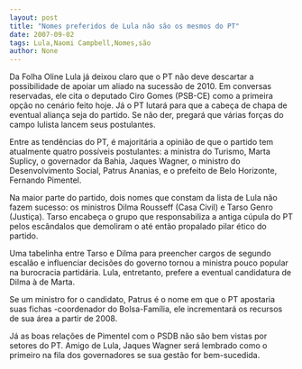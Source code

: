```yaml
---
layout: post
title: "Nomes preferidos de Lula não são os mesmos do PT"
date: 2007-09-02
tags: Lula,Naomi Campbell,Nomes,são
author: None
---
```

Da Folha Oline
Lula j&aacute; deixou claro que o PT n&atilde;o deve descartar a possibilidade de apoiar um aliado na sucess&atilde;o de 2010. Em conversas reservadas, ele cita o deputado Ciro Gomes (PSB-CE) como a primeira op&ccedil;&atilde;o no cen&aacute;rio feito hoje. J&aacute; o PT lutar&aacute; para que a cabe&ccedil;a de chapa de eventual alian&ccedil;a seja do partido. Se n&atilde;o der, pregar&aacute; que v&aacute;rias for&ccedil;as do campo lulista lancem seus postulantes. 

Entre as tend&ecirc;ncias do PT, &eacute; majorit&aacute;ria a opini&atilde;o de que o partido tem atualmente quatro poss&iacute;veis postulantes: a ministra do Turismo, Marta Suplicy, o governador da Bahia, Jaques Wagner, o ministro do Desenvolvimento Social, Patrus Ananias, e o prefeito de Belo Horizonte, Fernando Pimentel. 

Na maior parte do partido, dois nomes que constam da lista de Lula n&atilde;o fazem sucesso: os ministros Dilma Rousseff (Casa Civil) e Tarso Genro (Justi&ccedil;a). Tarso encabe&ccedil;a o grupo que responsabiliza a antiga c&uacute;pula do PT pelos esc&acirc;ndalos que demoliram o at&eacute; ent&atilde;o propalado pilar &eacute;tico do partido. 

Uma tabelinha entre Tarso e Dilma para preencher cargos de segundo escal&atilde;o e influenciar decis&otilde;es do governo tornou a ministra pouco popular na burocracia partid&aacute;ria. Lula, entretanto, prefere a eventual candidatura de Dilma &agrave; de Marta. 

Se um ministro for o candidato, Patrus &eacute; o nome em que o PT apostaria suas fichas -coordenador do Bolsa-Fam&iacute;lia, ele incrementar&aacute; os recursos de sua &aacute;rea a partir de 2008. 

J&aacute; as boas rela&ccedil;&otilde;es de Pimentel com o PSDB n&atilde;o s&atilde;o bem vistas por setores do PT. Amigo de Lula, Jaques Wagner ser&aacute; lembrado como o primeiro na fila dos governadores se sua gest&atilde;o for bem-sucedida.  